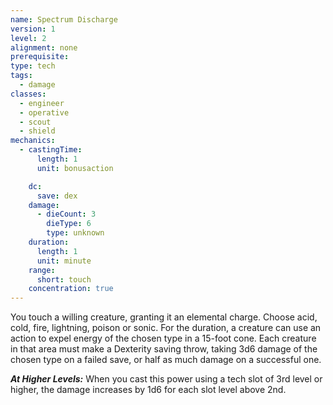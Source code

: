 ```yaml
---
name: Spectrum Discharge
version: 1
level: 2
alignment: none
prerequisite: 
type: tech
tags:
  - damage
classes:
  - engineer
  - operative
  - scout
  - shield
mechanics:
  - castingTime:
      length: 1
      unit: bonusaction

    dc:
      save: dex
    damage:
      - dieCount: 3
        dieType: 6
        type: unknown
    duration:
      length: 1
      unit: minute
    range:
      short: touch
    concentration: true
---
```

You touch a willing creature, granting it an elemental charge. Choose acid, cold, fire, lightning, poison or sonic. For the duration, a creature can use an action to expel energy of the chosen type in a 15-foot cone. Each creature in that area must make a Dexterity saving throw, taking 3d6 damage of the chosen type on a failed save, or half as much damage on a successful one.

***__At Higher Levels__:*** When you cast this power using a tech slot of 3rd level or higher, the damage increases by 1d6 for each slot level above 2nd.
    